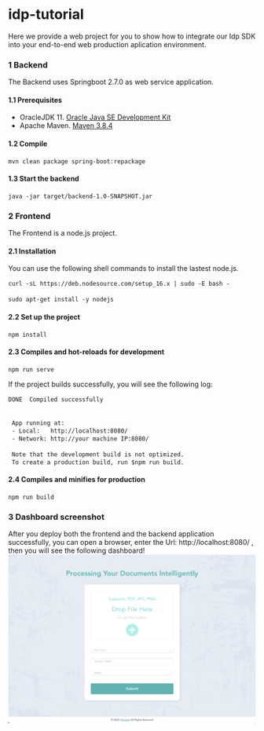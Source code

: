 # idp-tutorial
Here we provide a web project for you to show how to integrate our Idp SDK into your end-to-end web production aplication environment.
### 1 Backend
The Backend uses Springboot 2.7.0 as web service application.
#### 1.1  Prerequisites
* OracleJDK 11. [Oracle Java SE Development Kit](https://www.oracle.com/java/technologies/downloads/)
* Apache Maven. [Maven 3.8.4](http://archive.apache.org/dist/maven/maven-3/3.8.4/)

#### 1.2   Compile
``` shell
mvn clean package spring-boot:repackage
```

#### 1.3   Start the backend
``` shell
java -jar target/backend-1.0-SNAPSHOT.jar 
```
### 2 Frontend
The Frontend is a node.js project.
#### 2.1  Installation
You can use the following shell commands to install the lastest node.js.
``` shell
curl -sL https://deb.nodesource.com/setup_16.x | sudo -E bash -

sudo apt-get install -y nodejs

```
#### 2.2  Set up the project 
``` shell
npm install
```
#### 2.3 Compiles and hot-reloads for development
``` shell
npm run serve
```
If the project builds successfully, you will see the following log:
``` shell
DONE  Compiled successfully 


 App running at:
 - Local:   http://localhost:8080/ 
 - Network: http://your machine IP:8080/

 Note that the development build is not optimized.
 To create a production build, run $npm run build.

```
#### 2.4 Compiles and minifies for production
``` shell
npm run build
```
### 3 Dashboard screenshot
After you deploy both the frontend and the backend application successfully, you can open a browser, enter the Url: http://localhost:8080/ , then you will see the following dashboard!
![screenshot](./imgs/screenshot.png)
